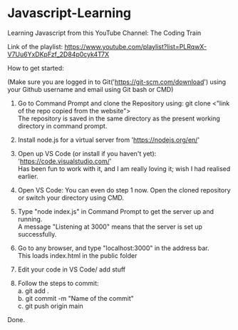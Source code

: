 # Javascript-Learning


Learning Javascript from this YouTube Channel: The Coding Train

Link of the playlist:
https://www.youtube.com/playlist?list=PLRqwX-V7Uu6YxDKpFzf_2D84p0cyk4T7X

How to get started:

(Make sure you are logged in to Git('https://git-scm.com/download') using your Github username and email using Git bash or CMD)

1. Go to Command Prompt and clone the Repository using: git clone <"link of the repo copied from the website"> <br/>
    The repository is saved in the same directory as the present working directory in command prompt.

2. Install node.js for a virtual server from 
    'https://nodejs.org/en/'

3. Open up VS Code (or install if you haven't yet): 
    'https://code.visualstudio.com/'  <br/>
    Has been fun to work with it, and I am really loving it; wish I had realised earlier.

4. Open VS Code: You can even do step 1 now. Open the cloned repository or switch your directory using CMD.

5. Type "node index.js" in Command Prompt to get the server up and running. <br/>
    A message "Listening at 3000" means that the server is set up successfully.

6. Go to any browser, and type "localhost:3000" in the address bar. <br/>
    This loads index.html in the public folder

7. Edit your code in VS Code/ add stuff

8. Follow the steps to commit: <br/>
    a.  git add . <br/>
    b.  git commit -m "Name of the commit" <br/>
    c.  git push origin main 
                        
Done.

